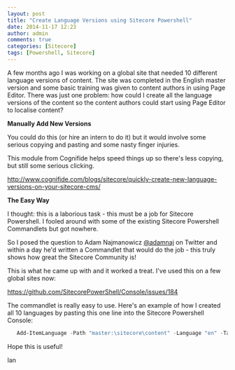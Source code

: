 ```yaml
---
layout: post
title: "Create Language Versions using Sitecore Powershell"
date: 2014-11-17 12:23
author: admin
comments: true
categories: [Sitecore]
tags: [Powershell, Sitecore]
---
```

<span class="dropcap">A</span> few months ago I was working on a global site that needed 10 different language versions of content. The site was completed in the English master version and some basic training was given to content authors in using Page Editor. There was just one problem: how could I create all the language versions of the content so the content authors could start using Page Editor to localise content?

**Manually Add New Versions**

You could do this (or hire an intern to do it) but it would involve some serious copying and pasting and some nasty finger injuries.

This module from Cognifide helps speed things up so there's less copying, but still some serious clicking.

<a title="http://www.cognifide.com/blogs/sitecore/quickly-create-new-language-versions-on-your-sitecore-cms/" href="http://www.cognifide.com/blogs/sitecore/quickly-create-new-language-versions-on-your-sitecore-cms/" target="_blank">http://www.cognifide.com/blogs/sitecore/quickly-create-new-language-versions-on-your-sitecore-cms/</a>

**The Easy Way**

I thought: this is a laborious task - this must be a job for Sitecore Powershell. I fooled around with some of the existing Sitecore Powershell Commandlets but got nowhere.

So I posed the question to Adam Najmanowicz <a title=" @adamnaj" href="http://twitter.com/adamnaj" target="_blank">@adamnaj</a> on Twitter and within a day he'd written a Commandlet that would do the job - this truly shows how great the Sitecore Community is!

This is what he came up with and it worked a treat. I've used this on a few global sites now:

<a href="https://github.com/SitecorePowerShell/Console/issues/184" target="-blank">https://github.com/SitecorePowerShell/Console/issues/184</a>

The commandlet is really easy to use. Here's an example of how I created all 10 languages by pasting this one line into the Sitecore Powershell Console:

``` powershell
   Add-ItemLanguage -Path "master:\sitecore\content" -Language "en" -TargetLanguage "de-AT","de-de","en-za","fi-fi","fr-be","it-it","pl-pl","ru-ru","sv-se","fr-fr" -IfExist OverwriteLatest  -IgnoredFields ""
```
Hope this is useful!

Ian
